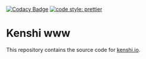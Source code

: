 [![Codacy Badge](https://api.codacy.com/project/badge/Grade/9235869d816947f0990269a292a18eeb)](https://app.codacy.com/gh/kenshi-token/www?utm_source=github.com&utm_medium=referral&utm_content=kenshi-token/www&utm_campaign=Badge_Grade_Settings)
[![code style: prettier](https://img.shields.io/badge/code_style-prettier-ff69b4.svg?style=flat-square)](https://github.com/prettier/prettier)
# Kenshi www

This repository contains the source code for [kenshi.io](https://kenshi.io).
